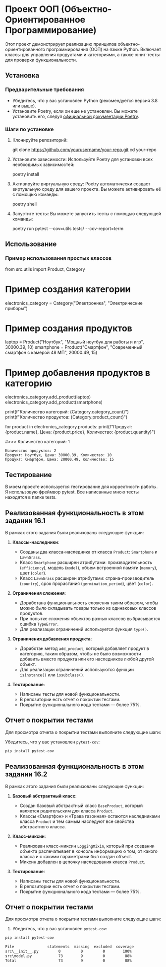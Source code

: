 # Проект ООП (Объектно-Ориентированное Программирование)


Этот проект демонстрирует реализацию принципов объектно-ориентированного программирования (ООП) на языке Python. Включает классы для управления продуктами и категориями, а также юнит-тесты для проверки функциональности.

## Установка

### Предварительные требования

- Убедитесь, что у вас установлен Python (рекомендуется версия 3.8 или выше).
- Установите Poetry, если он еще не установлен. Вы можете установить его, следуя [официальной документации Poetry](https://python-poetry.org/docs/#installation).

### Шаги по установке

1. Клонируйте репозиторий:

   
   git clone https://github.com/yourusername/your-repo.git
   cd your-repo
   

2. Установите зависимости:
Используйте Poetry для установки всех необходимых зависимостей:

   
    poetry install
    
   
3. Активируйте виртуальную среду:
Poetry автоматически создаст виртуальную среду для вашего проекта. Вы можете активировать её с помощью команды:

    
    poetry shell
    

4. Запустите тесты:
Вы можете запустить тесты с помощью следующей команды:

    
    poetry run pytest --cov=utils tests/ --cov-report=term
   

## Использование

### Пример использования простых классов

from src.utils import Product, Category

# Пример создания категории
electronics_category = Category("Электроника", "Электрические приборы")

# Пример создания продуктов
laptop = Product("Ноутбук", "Мощный ноутбук для работы и игр", 30000.39, 10)
smartphone = Product("Смартфон", "Современный смартфон с камерой 48 МП", 20000.49, 15)

# Пример добавления продуктов в категорию
electronics_category.add_product(laptop)
electronics_category.add_product(smartphone)

print(f"Количество категорий: {Category.category_count}")
print(f"Количество продуктов: {Category.product_count}")

for product in electronics_category.products:
    print(f"Продукт: {product.name}, Цена: {product.price}, Количество: {product.quantity}")

#>>> Количество категорий: 1

    Количество продуктов: 2
    Продукт: Ноутбук, Цена: 30000.39, Количество: 10
    Продукт: Смартфон, Цена: 20000.49, Количество: 15

## Тестирование

В моем проекте используется тестирование для корректности работы. Я использовую фреймвор pytest.
Все написанные мною тесты находятся в папке tests.




## Реализованная функциональность в этом задании 16.1

В рамках этого задания были реализованы следующие функции:

1. **Классы-наследники**:
   - Созданы два класса-наследника от класса `Product`: `Smartphone` и `LawnGrass`.
   - Класс `Smartphone` расширен атрибутами: производительность (`efficiency`), модель (`model`), объем встроенной памяти (`memory`), цвет (`color`).
   - Класс `LawnGrass` расширен атрибутами: страна-производитель (`country`), срок прорастания (`germination_period`), цвет (`color`).

2. **Ограничения сложения**:
   - Доработана функциональность сложения таким образом, чтобы можно было складывать товары только из одинаковых классов продуктов.
   - При попытке сложения объектов разных классов выбрасывается ошибка `TypeError`.
   - Для реализации ограничений используется функция `type()`.

3. **Ограничения добавления продукта**:
   - Доработан метод `add_product`, который добавляет продукт в категорию, таким образом, чтобы не было возможности добавить вместо продукта или его наследников любой другой объект.
   - Для реализации ограничений используются функции `isinstance()` или `issubclass()`.

4. **Тестирование**:
   - Написаны тесты для новой функциональности.
   - В репозитории есть отчет о покрытии тестами.
   - Покрытие функционального кода тестами — более 75%.

## Отчет о покрытии тестами

Для просмотра отчета о покрытии тестами выполните следующие шаги:

 Убедитесь, что у вас установлен `pytest-cov`:
```bash
pip install pytest-cov
```



## Реализованная функциональность в этом задании 16.2

В рамках этого задания были реализованы следующие функции:

1. **Базовый абстрактный класс**:
   - Создан базовый абстрактный класс `BaseProduct`, который является родительским для класса `Product`.
   - Классы «Смартфон» и «Трава газонная» остаются наследниками класса `Product` и тем самым наследуют все свойства абстрактного класса.

2. **Класс-миксин**:
   - Реализован класс-миксин `LoggingMixin`, который при создании объекта распечатывает в консоль информацию о том, от какого класса и с какими параметрами был создан объект.
   - Миксин добавлен в цепочку наследования класса `Product`.

3. **Тестирование**:
   - Написаны тесты для новой функциональности.
   - В репозитории есть отчет о покрытии тестами.
   - Покрытие функционального кода тестами — более 75%.

## Отчет о покрытии тестами

Для просмотра отчета о покрытии тестами выполните следующие шаги:

1. Убедитесь, что у вас установлен `pytest-cov`:

```bash
pip install pytest-cov
```

```bash
File               statements  missing  excluded  coverage
src\__init__.py         0         0         0        100%
src\model.py            73        9         0         88%
Total                   73        9         0         88%

